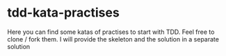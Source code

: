 # tdd-kata-practises
Here you can find some katas of practises to start with TDD. Feel free to clone / fork them. I will provide the skeleton and the solution in a separate solution
